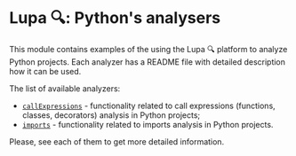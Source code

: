 # Lupa 🔍: Python's analysers

This module contains examples of the using the Lupa 🔍 platform to analyze Python projects.
Each analyzer has a README file with detailed description how it can be used.

The list of available analyzers:
- [`callExpressions`](./src/main/kotlin/org/jetbrains/research/lupa/pythonAnalysis/callExpressions/README.md) - functionality related to call expressions (functions, classes, decorators) analysis in Python projects;
- [`imports`](./src/main/kotlin/org/jetbrains/research/lupa/pythonAnalysis/imports/README.md) - functionality related to imports analysis in Python projects.

Please, see each of them to get more detailed information.
